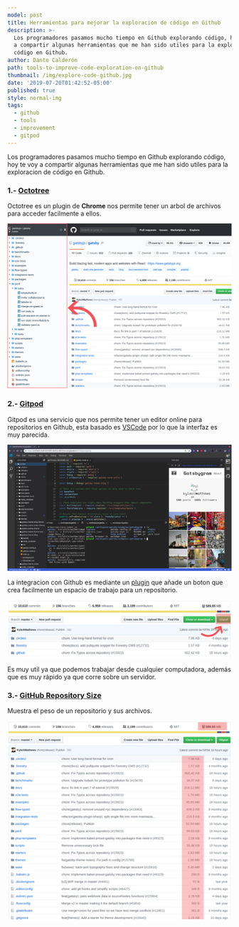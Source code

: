 ```yaml
---
model: post
title: Herramientas para mejorar la exploracion de código en Github
description: >-
  Los programadores pasamos mucho tiempo en Github explorando código, hoy te voy
  a compartir algunas herramientas que me han sido utiles para la exploracion de
  código en Github.
author: Dante Calderón
path: tools-to-improve-code-exploration-on-github
thumbnail: /img/explore-code-github.jpg
date: '2019-07-20T01:42:52-05:00'
published: true
style: normal-img
tags:
  - github
  - tools
  - improvement
  - gitpod
---
```

Los programadores pasamos mucho tiempo en Github explorando código, hoy te voy a compartir algunas herramientas que me han sido utiles para la exploracion de código en Github.

### 1.- [Octotree](https://www.octotree.io/)

Octotree es un plugin de **Chrome** nos permite tener un arbol de archivos para acceder facilmente a ellos.

![Octotree](./images/tools_github_1.png)

### 2.- [Gitpod](https://gitpod.io)

Gitpod es una servicio que nos permite tener un editor online para repositorios en Github, esta basado es [VSCode](https://code.visualstudio.com/) por lo que la interfaz es muy parecida.

![Gitpod](./images/tools_github_2.png)

La integracion con Github es mediante un [plugin](https://chrome.google.com/webstore/detail/gitpod-online-ide/dodmmooeoklaejobgleioelladacbeki?hl=en) que añade un boton que crea facilmente un espacio de trabajo para un repositorio.

![Gitpod](./images/tools_github_3.png)

Es muy util ya que podemos trabajar desde cualquier computadora, además que es muy rápido ya que corre sobre un servidor.

### 3.- [GitHub Repository Size](https://chrome.google.com/webstore/detail/github-repository-size/apnjnioapinblneaedefcnopcjepgkci)

Muestra el peso de un repositorio y sus archivos.

![GitHub Repository Size](./images/tools_github_4.png)
